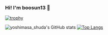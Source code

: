 ### Hi! I'm boosun13 👋

[![trophy](https://github-profile-trophy.vercel.app/?username=boosun13&count_private=true)](https://github.com/boosun13/github-profile-trophy)

![yoshimasa_shuda's GitHub stats](https://github-readme-stats.vercel.app/api?username=boosun13&count_private=true&show_icons=true&theme=radical)
[![Top Langs](https://github-readme-stats.vercel.app/api/top-langs/?username=boosun13&count_privat&layout=compact&theme=radical)](https://github.com/anuraghazra/github-readme-stats)



<!--
**boosun13/boosun13** is a ✨ _special_ ✨ repository because its `README.md` (this file) appears on your GitHub profile.

Here are some ideas to get you started:

- 🔭 I’m currently working on ...
- 🌱 I’m currently learning ...
- 👯 I’m looking to collaborate on ...
- 🤔 I’m looking for help with ...
- 💬 Ask me about ...
- 📫 How to reach me: ...
- 😄 Pronouns: ...
- ⚡ Fun fact: ...
-->
